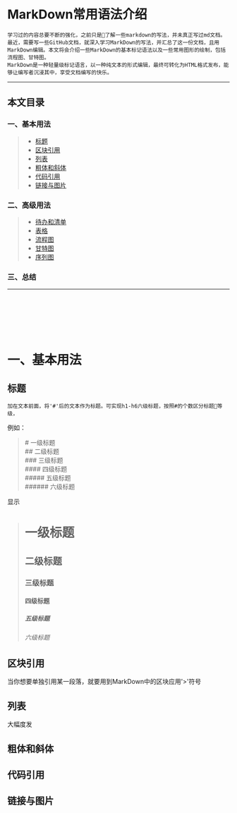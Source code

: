 # MarkDown常用语法介绍
	学习过的内容总要不断的强化，之前只是了解一些markdown的写法，并未真正写过md文档。最近，需要写一些GitHub文档，就深入学习MarkDown的写法，并汇总了这一份文档，且用MarkDown编辑。本文将会介绍一些MarkDown的基本标记语法以及一些常用图形的绘制，包括流程图、甘特图。
	MarkDown是一种轻量级标记语言，以一种纯文本的形式编辑，最终可转化为HTML格式发布，能够让编写者沉浸其中，享受文档编写的快乐。
----
## 本文目录

### 一、基本用法
> * [标题](##标题)
> * [区块引用](##区块引用)
> * [列表](##列表)
> * [粗体和斜体](##粗体和斜体)
> * [代码引用](##代码引用)
> * [链接与图片](##链接与图片)
### 二、高级用法
> * [待办和清单](##待办和清单)
> * [表格](##表格)
> * [流程图](##流程图)
> * [甘特图](##甘特图)
> * [序列图](##序列图)
### 三、总结

----
<br>
<br>
<br>
<br>
<br>

# 一、基本用法

## 标题
	加在文本前面，将'#'后的文本作为标题。可实现h1-h6六级标题，按照#的个数区分标题等级，
例如：
>	\# 一级标题 <br>
>	\## 二级标题 <br>
>	\### 三级标题<br>
>	\#### 四级标题<br>
>	\##### 五级标题<br>
>	\###### 六级标题<br>

显示
>	# 一级标题
>	## 二级标题
>	### 三级标题
>	#### 四级标题
>	##### 五级标题
>	###### 六级标题

## 区块引用
  当你想要单独引用某一段落，就要用到MarkDown中的区块应用'>'符号
## 列表
大幅度发
## 粗体和斜体

## 代码引用

## 链接与图片

	
	